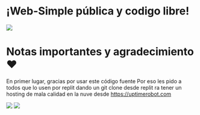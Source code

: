 # ¡Web-Simple pública y codigo libre!

<a href="https://discord.gg/"><img src="https://truchorko-developer.tk/img/TruchorkoBannerOpenGraph.png"></a>
 
# Notas importantes y agradecimiento ❤️
En primer lugar, gracias por usar este código fuente
Por eso les pido a todos que lo usen por replit dando un git clone desde replit ra tener un hosting de mala calidad en la nuve desde https://uptimerobot.com

<a href="https://uptimerobot.com/"><img src="https://cdn.discordapp.com/attachments/960613128557694996/962532210479599706/0x0.png"></a>
<a href="https://replit.com/"><img src="https://cdn.discordapp.com/attachments/960613128557694996/962532210781597696/replit-logo.png"></a>
